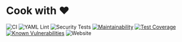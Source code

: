 # Cook with ❤️

![CI](https://github.com/fabasoad/cook-with-love/workflows/CI/badge.svg)
![YAML Lint](https://github.com/fabasoad/cook-with-love/workflows/YAML%20Lint/badge.svg)
![Security Tests](https://github.com/fabasoad/cook-with-love/workflows/Security%20Tests/badge.svg)
[![Maintainability](https://api.codeclimate.com/v1/badges/ab0b882f6f583cbf16c7/maintainability)](https://codeclimate.com/github/fabasoad/cook-with-love/maintainability)
[![Test Coverage](https://api.codeclimate.com/v1/badges/ab0b882f6f583cbf16c7/test_coverage)](https://codeclimate.com/github/fabasoad/cook-with-love/test_coverage)
[![Known Vulnerabilities](https://snyk.io/test/github/fabasoad/cook-with-love/badge.svg)](https://snyk.io/test/github/fabasoad/cook-with-love)
![Website](https://img.shields.io/website?down_message=offline&up_message=online&url=https%3A%2F%2Ffabasoad.github.io%2Fcook-with-love%2F)
